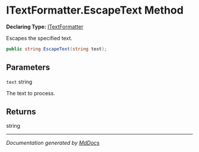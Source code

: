 # ITextFormatter.EscapeText Method

**Declaring Type:** [ITextFormatter](../index.md)

Escapes the specified text.

```csharp
public string EscapeText(string text);
```

## Parameters

`text`  string

The text to process.

## Returns

string

___

*Documentation generated by [MdDocs](https://github.com/ap0llo/mddocs)*
